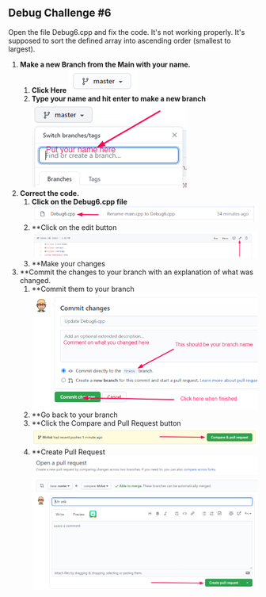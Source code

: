 ## Debug Challenge #6

Open the file Debug6.cpp and fix the code. It's not working properly. 
It's supposed to sort the defined array into ascending order (smallest to largest).

1. **Make a new Branch from the Main with your name.**
    1. **Click Here**
    ![1](Screenshot1.png)
    1. **Type your name and hit enter to make a new branch**  
    ![2](Screenshot2.png)
1. **Correct the code.**
    1. **Click on the Debug6.cpp file**  
    ![3](Screensho3.png)
    1. **Click on the edit button  
    ![4](Screenshot4.png)
    1. **Make your changes
1. **Commit the changes to your branch with an explanation of what was changed.
    1. **Commit them to your branch  
    ![5](Screenshot5.png)
    1. **Go back to your branch  
    1. **Click the Compare and Pull Request button  
    ![6](Screenshot6.png)
    1. **Create Pull Request
    ![7](Screenshot7.png)
